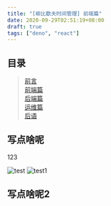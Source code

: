 ```yaml
---
title: "[柳比歇夫时间管理] 前端篇"
date: 2020-09-29T02:51:19+08:00
draft: true
tags: ["deno", "react"]
---
```


## 目录
> [前言](/post/time-mgt/outline/)  
> [前端篇](/post/time-mgt/front-end/)  
> [后端篇](/post/time-mgt/back-end/)  
> [运维篇](/post/time-mgt/ops/)  
> [后语](/post/time-mgt/conclusion/)  


## 写点啥呢

123

![test](/post/first/1.gif)
![test1](/post/first/2.jpg)

## 写点啥呢2